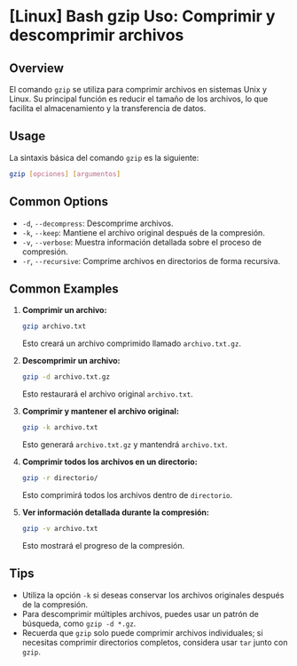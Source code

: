 # [Linux] Bash gzip Uso: Comprimir y descomprimir archivos

## Overview
El comando `gzip` se utiliza para comprimir archivos en sistemas Unix y Linux. Su principal función es reducir el tamaño de los archivos, lo que facilita el almacenamiento y la transferencia de datos.

## Usage
La sintaxis básica del comando `gzip` es la siguiente:

```bash
gzip [opciones] [argumentos]
```

## Common Options
- `-d`, `--decompress`: Descomprime archivos.
- `-k`, `--keep`: Mantiene el archivo original después de la compresión.
- `-v`, `--verbose`: Muestra información detallada sobre el proceso de compresión.
- `-r`, `--recursive`: Comprime archivos en directorios de forma recursiva.

## Common Examples
1. **Comprimir un archivo:**
   ```bash
   gzip archivo.txt
   ```
   Esto creará un archivo comprimido llamado `archivo.txt.gz`.

2. **Descomprimir un archivo:**
   ```bash
   gzip -d archivo.txt.gz
   ```
   Esto restaurará el archivo original `archivo.txt`.

3. **Comprimir y mantener el archivo original:**
   ```bash
   gzip -k archivo.txt
   ```
   Esto generará `archivo.txt.gz` y mantendrá `archivo.txt`.

4. **Comprimir todos los archivos en un directorio:**
   ```bash
   gzip -r directorio/
   ```
   Esto comprimirá todos los archivos dentro de `directorio`.

5. **Ver información detallada durante la compresión:**
   ```bash
   gzip -v archivo.txt
   ```
   Esto mostrará el progreso de la compresión.

## Tips
- Utiliza la opción `-k` si deseas conservar los archivos originales después de la compresión.
- Para descomprimir múltiples archivos, puedes usar un patrón de búsqueda, como `gzip -d *.gz`.
- Recuerda que `gzip` solo puede comprimir archivos individuales; si necesitas comprimir directorios completos, considera usar `tar` junto con `gzip`.